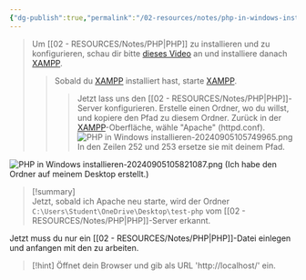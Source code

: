 ```yaml
---
{"dg-publish":true,"permalink":"/02-resources/notes/php-in-windows-installieren/","tags":["informatik/programmierung/sprachen/php"],"noteIcon":"","updated":"2025-10-29T12:59:09.109+01:00"}
---
```


> Um [[02 - RESOURCES/Notes/PHP\|PHP]] zu installieren und zu konfigurieren, schau dir bitte [dieses Video](https://www.youtube.com/watch?v=Mip_RuSEoso) an und installiere danach [XAMPP](https://www.youtube.com/watch?v=G2VEf-8nepc&t=235s).
> 
> > Sobald du [XAMPP](https://www.youtube.com/watch?v=G2VEf-8nepc&t=235s) installiert hast, starte [XAMPP](https://www.youtube.com/watch?v=G2VEf-8nepc&t=235s).
> > 
> > > Jetzt lass uns den [[02 - RESOURCES/Notes/PHP\|PHP]]-Server konfigurieren. Erstelle einen Ordner, wo du willst, und kopiere den Pfad zu diesem Ordner. Zurück in der [XAMPP](https://www.youtube.com/watch?v=G2VEf-8nepc&t=235s)-Oberfläche, wähle "Apache" (httpd.conf). ![PHP in Windows installieren-20240905105749965.png](/img/user/02%20-%20RESOURCES/Files/IMG/PHP%20in%20Windows%20installieren-20240905105749965.png) In den Zeilen 252 und 253 ersetze sie mit deinem Pfad.

![PHP in Windows installieren-20240905105821087.png](/img/user/02%20-%20RESOURCES/Files/IMG/PHP%20in%20Windows%20installieren-20240905105821087.png) (Ich habe den Ordner auf meinem Desktop erstellt.)

> [!summary]  
> Jetzt, sobald ich Apache neu starte, wird der Ordner  
> `C:\Users\Student\OneDrive\Desktop\test-php` vom [[02 - RESOURCES/Notes/PHP\|PHP]]-Server erkannt.

Jetzt muss du nur ein [[02 - RESOURCES/Notes/PHP\|PHP]]-Datei einlegen und anfangen mit den zu arbeiten.

>[!hint] 
>Öffnet dein Browser und gib als URL 'http://localhost/' ein.
